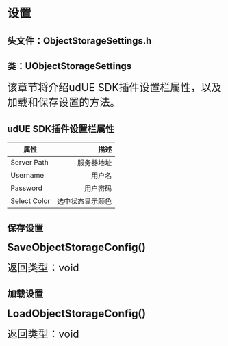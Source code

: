 # 设置
## 头文件：ObjectStorageSettings.h
## 类：UObjectStorageSettings
<font size=5>该章节将介绍udUE SDK插件设置栏属性，以及加载和保存设置的方法。</font>

## udUE SDK插件设置栏属性
| 属性                         |                          描述 |
| ---------------------------  | ---------------------------: |
| Server Path                  |                     服务器地址|
| Username                     |                     用户名|
| Password                     |                     用户密码|
| Select Color                 |                     选中状态显示颜色|

## 保存设置
**<font size=5>SaveObjectStorageConfig()</font>**

<font size=5>返回类型：void</font>
## 加载设置
**<font size=5>LoadObjectStorageConfig()</font>**

<font size=5>返回类型：void</font>

